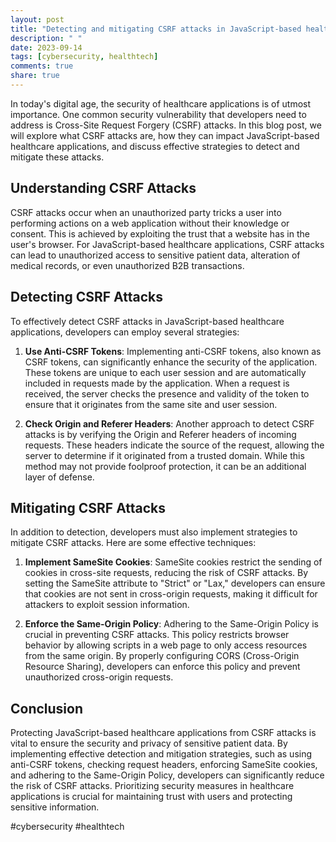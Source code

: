 ```yaml
---
layout: post
title: "Detecting and mitigating CSRF attacks in JavaScript-based healthcare applications"
description: " "
date: 2023-09-14
tags: [cybersecurity, healthtech]
comments: true
share: true
---
```


In today's digital age, the security of healthcare applications is of utmost importance. One common security vulnerability that developers need to address is Cross-Site Request Forgery (CSRF) attacks. In this blog post, we will explore what CSRF attacks are, how they can impact JavaScript-based healthcare applications, and discuss effective strategies to detect and mitigate these attacks.

## Understanding CSRF Attacks

CSRF attacks occur when an unauthorized party tricks a user into performing actions on a web application without their knowledge or consent. This is achieved by exploiting the trust that a website has in the user's browser. For JavaScript-based healthcare applications, CSRF attacks can lead to unauthorized access to sensitive patient data, alteration of medical records, or even unauthorized B2B transactions.

## Detecting CSRF Attacks

To effectively detect CSRF attacks in JavaScript-based healthcare applications, developers can employ several strategies:

1. **Use Anti-CSRF Tokens**: Implementing anti-CSRF tokens, also known as CSRF tokens, can significantly enhance the security of the application. These tokens are unique to each user session and are automatically included in requests made by the application. When a request is received, the server checks the presence and validity of the token to ensure that it originates from the same site and user session.

2. **Check Origin and Referer Headers**: Another approach to detect CSRF attacks is by verifying the Origin and Referer headers of incoming requests. These headers indicate the source of the request, allowing the server to determine if it originated from a trusted domain. While this method may not provide foolproof protection, it can be an additional layer of defense.

## Mitigating CSRF Attacks

In addition to detection, developers must also implement strategies to mitigate CSRF attacks. Here are some effective techniques:

1. **Implement SameSite Cookies**: SameSite cookies restrict the sending of cookies in cross-site requests, reducing the risk of CSRF attacks. By setting the SameSite attribute to "Strict" or "Lax," developers can ensure that cookies are not sent in cross-origin requests, making it difficult for attackers to exploit session information.

2. **Enforce the Same-Origin Policy**: Adhering to the Same-Origin Policy is crucial in preventing CSRF attacks. This policy restricts browser behavior by allowing scripts in a web page to only access resources from the same origin. By properly configuring CORS (Cross-Origin Resource Sharing), developers can enforce this policy and prevent unauthorized cross-origin requests.

## Conclusion

Protecting JavaScript-based healthcare applications from CSRF attacks is vital to ensure the security and privacy of sensitive patient data. By implementing effective detection and mitigation strategies, such as using anti-CSRF tokens, checking request headers, enforcing SameSite cookies, and adhering to the Same-Origin Policy, developers can significantly reduce the risk of CSRF attacks. Prioritizing security measures in healthcare applications is crucial for maintaining trust with users and protecting sensitive information.

#cybersecurity #healthtech